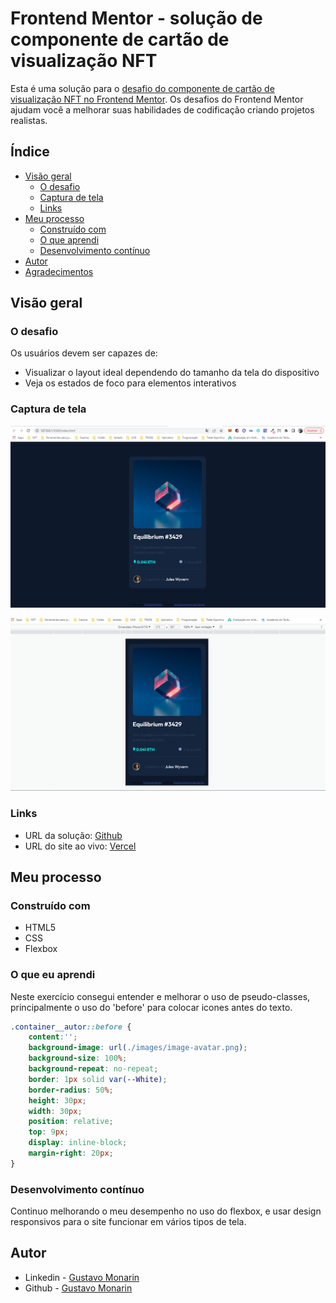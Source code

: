 # Frontend Mentor - solução de componente de cartão de visualização NFT

Esta é uma solução para o [desafio do componente de cartão de visualização NFT no Frontend Mentor](https://www.frontendmentor.io/challenges/nft-preview-card-component-SbdUL_w0U). Os desafios do Frontend Mentor ajudam você a melhorar suas habilidades de codificação criando projetos realistas.

## Índice

- [Visão geral](#visão-geral)
  - [O desafio](#the-challenge)
  - [Captura de tela](#captura-de-tela)
  - [Links](#links)
- [Meu processo](#meu-processo)
  - [Construído com](#construído-com)
  - [O que aprendi](#o-que-aprendi)
  - [Desenvolvimento contínuo](#desenvolvimento-contínuo)
- [Autor](#autor)
- [Agradecimentos](#agradecimentos)


## Visão geral

### O desafio

Os usuários devem ser capazes de:

- Visualizar o layout ideal dependendo do tamanho da tela do dispositivo
- Veja os estados de foco para elementos interativos

### Captura de tela

![](./Screenshot/desktop.png)

![](./Screenshot/mobile.png)

### Links

- URL da solução: [Github](https://github.com/guhmonarin/nft-preview-card-component-main)
- URL do site ao vivo: [Vercel](https://nft-preview-card-component-main-olive.vercel.app/)

## Meu processo

### Construído com

- HTML5 
- CSS
- Flexbox

### O que eu aprendi

Neste exercício consegui entender e melhorar o uso de pseudo-classes, principalmente o uso do 'before' para colocar icones antes do texto.

``` css
.container__autor::before {
    content:'';
    background-image: url(./images/image-avatar.png);
    background-size: 100%;
    background-repeat: no-repeat;
    border: 1px solid var(--White);
    border-radius: 50%;
    height: 30px;
    width: 30px;
    position: relative;
    top: 9px;
    display: inline-block;
    margin-right: 20px;
}
```


### Desenvolvimento contínuo

Continuo melhorando o meu desempenho no uso do flexbox, e usar design responsivos para o site funcionar em vários tipos de tela. 

## Autor

- Linkedin - [Gustavo Monarin](https://www.linkedin.com/in/gustavo-monarin-652672127/)
- Github - [Gustavo Monarin](https://github.com/guhmonarin)
